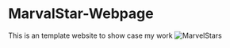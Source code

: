 # MarvalStar-Webpage
This is an template website to show case my work
![MarvelStars](https://user-images.githubusercontent.com/79404579/129924275-040e1c00-fb96-44ad-87ab-bafc00caa71e.png)
